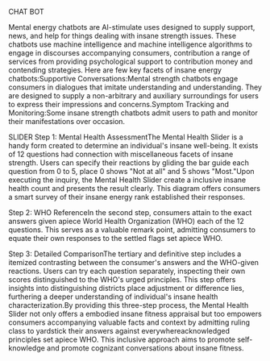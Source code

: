 CHAT BOT

Mental energy chatbots are AI-stimulate uses designed to supply support, news, and help for things dealing with insane strength issues. These chatbots use machine intelligence and machine intelligence algorithms to engage in discourses accompanying consumers, contribution a range of services from providing psychological support to contribution money and contending strategies. Here are few key facets of insane energy chatbots:Supportive Conversations:Mental strength chatbots engage consumers in dialogues that imitate understanding and understanding. They are designed to supply a non-arbitrary and auxiliary surroundings for users to express their impressions and concerns.Symptom Tracking and Monitoring:Some insane strength chatbots admit users to path and monitor their manifestations over occasion.



SLIDER
Step 1: Mental Health AssessmentThe Mental Health Slider is a handy form created to determine an individual's insane well-being. It exists of 12 questions had connection with miscellaneous facets of insane strength. Users can specify their reactions by gliding the bar guide each question from 0 to 5, place 0 shows "Not at all" and 5 shows "Most."Upon executing the inquiry, the Mental Health Slider create a inclusive insane health count and presents the result clearly. This diagram offers consumers a smart survey of their insane energy rank established their responses.
                      

Step 2: WHO ReferenceIn the second step, consumers attain to the exact answers given apiece World Health Organization (WHO) each of the 12 questions. This serves as a valuable remark point, admitting consumers to equate their own responses to the settled flags set apiece WHO.

 

Step 3: Detailed ComparisonThe tertiary and definitive step includes a itemized contrasting between the consumer's answers and the WHO-given reactions. Users can try each question separately, inspecting their own scores distinguished to the WHO's urged principles.
 This step offers insights into distinguishing districts place adjustment or difference lies, furthering a deeper understanding of individual's insane health characterization.By providing this three-step process, the Mental Health Slider not only offers a embodied insane fitness appraisal but too empowers consumers accompanying valuable facts and context by admitting ruling class to yardstick their answers against everywhereacknowledged principles set apiece WHO. This inclusive approach aims to promote self-knowledge and promote cognizant conversations about insane fitness.
